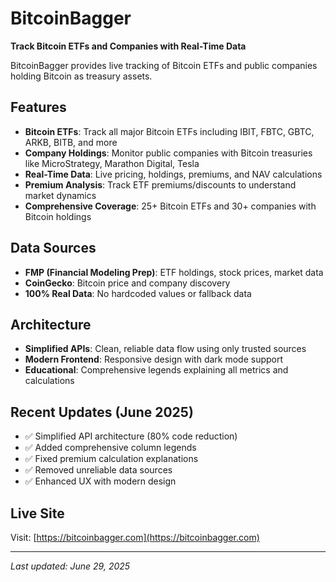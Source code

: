 # BitcoinBagger

**Track Bitcoin ETFs and Companies with Real-Time Data**

BitcoinBagger provides live tracking of Bitcoin ETFs and public companies holding Bitcoin as treasury assets.

## Features

- **Bitcoin ETFs**: Track all major Bitcoin ETFs including IBIT, FBTC, GBTC, ARKB, BITB, and more
- **Company Holdings**: Monitor public companies with Bitcoin treasuries like MicroStrategy, Marathon Digital, Tesla
- **Real-Time Data**: Live pricing, holdings, premiums, and NAV calculations
- **Premium Analysis**: Track ETF premiums/discounts to understand market dynamics
- **Comprehensive Coverage**: 25+ Bitcoin ETFs and 30+ companies with Bitcoin holdings

## Data Sources

- **FMP (Financial Modeling Prep)**: ETF holdings, stock prices, market data
- **CoinGecko**: Bitcoin price and company discovery
- **100% Real Data**: No hardcoded values or fallback data

## Architecture

- **Simplified APIs**: Clean, reliable data flow using only trusted sources
- **Modern Frontend**: Responsive design with dark mode support
- **Educational**: Comprehensive legends explaining all metrics and calculations

## Recent Updates (June 2025)

- ✅ Simplified API architecture (80% code reduction)
- ✅ Added comprehensive column legends
- ✅ Fixed premium calculation explanations
- ✅ Removed unreliable data sources
- ✅ Enhanced UX with modern design

## Live Site

Visit: [https://bitcoinbagger.com](https://bitcoinbagger.com)

---

*Last updated: June 29, 2025*
